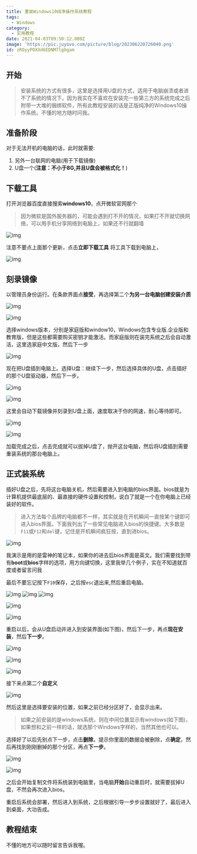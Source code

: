 ```yaml
---
title: 重装Windows10纯净操作系统教程
tags:
  - Windows
category:
  - 实用教程
date: 2021-04-03T09:50:12.000Z
image: 'https://pic.juyovo.com/picture/blog/202306220726040.png'
id: zROyyPOXXd6EDNM7lgbgam
---
```


## 开始

> 安装系统的方式有很多，这里是选择用U盘的方式，适用于电脑崩溃或者进不了系统的情况下。因为我实在不喜欢在安装完一些第三方的系统完成之后附带一大堆的捆绑软件，所有此教程安装的话是正版纯净的Windows10操作系统。不懂的地方随时问我。

## 准备阶段

对于无法开机的电脑的话，此时就需要:

1. 另外一台联网的电脑(用于下载镜像)
2. U盘一个(**注意：不小于8G,并且U盘会被格式化！**)

## 下载工具

打开浏览器百度直接搜索**windows10**，点开微软官网那个

> 因为微软是国外服务器的，可能会遇到打不开的情况，如果打不开就切换网络，可以用手机分享网络到电脑上，如果还不行就翻墙

![img](https://pic.juyovo.com/picture/img/20210506085122.png)

注意不要点上面那个更新，点击**立即下载工具** 将工具下载到电脑上，

![img](https://pic.juyovo.com/picture/img/20210506085210.png)

## 刻录镜像

以管理员身份运行。在条款界面点**接受**，再选择第二个**为另一台电脑创建安装介质**

![img](https://pic.juyovo.com/picture/img/20210506085832.png)

![img](https://pic.juyovo.com/picture/img/20210506085810.png)

选择windows版本，分别是家庭版和window10，Windows包含专业版.企业版和教育版，但是这些都需要购买密钥才能激活。而家庭版则在装完系统之后会自动激活，这里选家庭中文版，然后下一步

![img](https://pic.juyovo.com/picture/img/20210506085851.png)

现在把U盘插到电脑上。选择U盘：继续下一步，然后选择具体的U盘，点击插好的那个U盘驱动器，然后下一步。

![img](https://pic.juyovo.com/picture/img/20210506085914.png)

![img](https://pic.juyovo.com/picture/img/20210506085930.png)

这里会自动下载镜像并刻录到U盘上面，速度取决于你的网速，耐心等待即可。

![img](https://pic.juyovo.com/picture/img/20210506090022.png)

![img](https://pic.juyovo.com/picture/img/20210506085956.png)

加载完成之后，点击完成就可以拔掉U盘了，抛开这台电脑，然后将U盘插到需要重装系统的那台电脑上。

## 正式装系统

插好U盘之后，先将这台电脑关机，然后需要进入到电脑的bios界面。bios就是为计算机提供最底层的、最直接的硬件设置和控制，说白了就是一个在你电脑上已经装好的软件。

> 进入方法每个品牌的电脑都不一样，其实就是在开机瞬间一直按某个键即可进入bios界面。下面我列出了一些常见电脑进入bios的快捷键。大多数是`F11`或`F12`和`del`键，记住是开机瞬间疯狂按，直到进bios。

![img](https://pic.juyovo.com/picture/img/20210506090043.jpg)

我演示是用的是雷神的笔记本，如果你的进去后bios界面是英文。我们需要找到带有**boot**或**bios**字样的选项，用方向键切换，这里我举几个例子，实在不知道就百度或者留言问我

最后不要忘记按下`F10`保存，之后按`esc`退出来,然后重启电脑。

![img](https://pic.juyovo.com/picture/img/20210506090139.png) ![img](https://pic.juyovo.com/picture/img/20210506090155.png) ![img](https://pic.juyovo.com/picture/img/20210506090338.png)

![img](https://pic.juyovo.com/picture/img/20210506090405.jpg)

![img](https://pic.juyovo.com/picture/img/20210506090426.png)

重启以后，会从U盘启动并进入到安装界面(如下图)，然后下一步，再点**现在安装**，然后**下一步**。

![img](https://pic.juyovo.com/picture/img/20210506090447.jpg)

![img](https://pic.juyovo.com/picture/img/20210506090509.jpg)

![img](https://pic.juyovo.com/picture/img/20210506090535.jpg)

接下来点第二个**自定义**

![img](https://pic.juyovo.com/picture/img/20210506090555.jpg)

然后这里是选择要安装的位置，如果之前已经分区好了，会显示出来。

> 如果之前安装的是windows系统，则在中间位置显示有windows(如下图)，如果想和之前一样的话，就选那个Windows字样的，当然其他也可以。

选择好了以后先别点下一步，点击**删除**，提示你里面的数据会被删除，点**确定**，然后再找到刚刚删掉的那个分区，再点**下一步**。

![img](https://pic.juyovo.com/picture/img/20210506090611.jpg)

![img](https://pic.juyovo.com/picture/img/20210506090628.jpg)

之后会开始复制文件将系统装到电脑里，当电脑**开始**自动重启时，就需要拔掉U盘，不然会再次进入bios。

重启后系统会部署，然后进入到系统，之后根据引导一步步设置就好了，最后进入到桌面，大功告成。

## 教程结束

不懂的地方可以随时留言告诉我喔。
